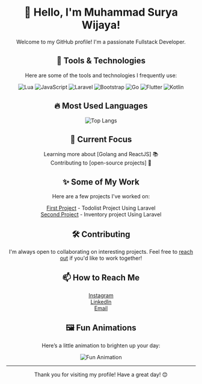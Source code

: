 <div align="center">

# 👋 Hello, I'm Muhammad Surya Wijaya!

Welcome to my GitHub profile! I'm a passionate Fullstack Developer.

## 🔧 Tools & Technologies

Here are some of the tools and technologies I frequently use:

![Lua](https://img.shields.io/badge/Lua-2C2D72?style=for-the-badge&logo=lua&logoColor=white)
![JavaScript](https://img.shields.io/badge/JavaScript-F7DF1C?style=for-the-badge&logo=javascript&logoColor=black)
![Laravel](https://img.shields.io/badge/Laravel-E14F4F?style=for-the-badge&logo=laravel&logoColor=white)
![Bootstrap](https://img.shields.io/badge/Bootstrap-7952B3?style=for-the-badge&logo=bootstrap&logoColor=white)
![Go](https://img.shields.io/badge/Go-00ADD8?style=for-the-badge&logo=go&logoColor=white)
![Flutter](https://img.shields.io/badge/Flutter-02569B?style=for-the-badge&logo=flutter&logoColor=white)
![Kotlin](https://img.shields.io/badge/Kotlin-7F52FF?style=for-the-badge&logo=kotlin&logoColor=white)


## 🔥 Most Used Languages
![Top Langs](https://github-readme-stats.vercel.app/api/top-langs/?username=jayzajie&layout=compact&theme=radical)

## 🌱 Current Focus
 Learning more about [Golang and ReactJS] 📚  
 Contributing to [open-source projects] 🤝

## ✨ Some of My Work

Here are a few projects I've worked on:

 [First Project](https://github.com/jayzajie/Todo-List-Laravel) - Todolist Project Using Laravel  
 [Second Project](https://github.com/jayzajie/inventory-app-laravel) - Inventory project Using Laravel

## 🛠️ Contributing

I'm always open to collaborating on interesting projects. Feel free to [reach out](mailto:suryawijaya1147@gmail.com) if you'd like to work together!

## 📫 How to Reach Me

 [Instagram](https://www.instagram.com/suryawijaya_01/)  
 [LinkedIn](https://www.linkedin.com/in/muhammad-surya-wijaya-390104286/)  
 [Email](mailto:suryawijaya1147@gmail.com)

## 🖼️ Fun Animations

Here’s a little animation to brighten up your day:

<img src="https://media.giphy.com/media/pOKrXLf9N5g76/giphy.gif?cid=ecf05e47h3vly4xtvyl9o5irn8cerk0933xeb7sv2b4oye9j&ep=v1_gifs_related&rid=giphy.gif&ct=g" alt="Fun Animation">

---

Thank you for visiting my profile! Have a great day! 😊

</div>
